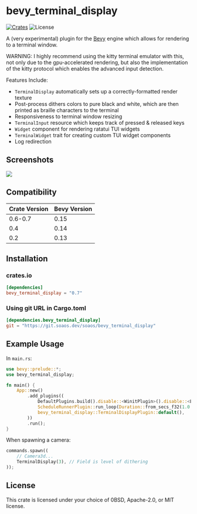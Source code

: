 # bevy_terminal_display

[![Crates](https://img.shields.io/crates/v/bevy_terminal_display)](https://crates.io/crates/bevy_terminal_display)
![License](https://img.shields.io/badge/license-0BSD%2FMIT%2FApache-blue.svg)

A (very experimental) plugin for the [Bevy](https://bevyengine.org) engine which allows for rendering to a terminal window.

WARNING: I highly recommend using the kitty terminal emulator with this, not only due to the gpu-accelerated rendering, but also the implementation of the kitty protocol which enables the advanced input detection.

Features Include:
- `TerminalDisplay` automatically sets up a correctly-formatted render texture
- Post-process dithers colors to pure black and white, which are then printed as braille characters to the terminal
- Responsiveness to terminal window resizing
- `TerminalInput` resource which keeps track of pressed & released keys
- `Widget` component for rendering ratatui TUI widgets
- `TerminalWidget` trait for creating custom TUI widget components
- Log redirection

## Screenshots
![](doc/screenshot.png)
## Compatibility

| Crate Version | Bevy Version |
| ------------- | ------------ |
| 0.6-0.7       | 0.15         |
| 0.4           | 0.14         |
| 0.2           | 0.13         |

## Installation

### crates.io
```toml
[dependencies]
bevy_terminal_display = "0.7"
```

### Using git URL in Cargo.toml
```toml
[dependencies.bevy_terminal_display]
git = "https://git.soaos.dev/soaos/bevy_terminal_display"
```

## Example Usage

In `main.rs`:
```rs
use bevy::prelude::*;
use bevy_terminal_display;

fn main() {
    App::new()
        .add_plugins((
            DefaultPlugins.build().disable::<WinitPlugin>().disable::<LogPlugin>,
            ScheduleRunnerPlugin::run_loop(Duration::from_secs_f32(1.0 / 60.0)),
            bevy_terminal_display::TerminalDisplayPlugin::default(),
        ))
        .run();
}
```

When spawning a camera:
```rs
commands.spawn((
    // Camera3d...
    TerminalDisplay(3), // Field is level of dithering
));
```

## License

This crate is licensed under your choice of 0BSD, Apache-2.0, or MIT license.


